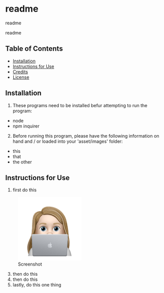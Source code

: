 # readme

readme
    
readme

## Table of Contents
* [Installation](#installation)
* [Instructions for Use](#instructions-for-use)
* [Credits](#credits)
* [License](#license)
    
## Installation
1. These programs need to be installed befur attempting to run the program:
- node
- npm inquirer

2. Before running this program, please have the following information on hand and / or loaded into your 'asset/images' folder:
- this
- that
- the other


## Instructions for Use
1. first do this
<figure>
    <img alt='screenshot' src='./assets/images/avatar_nile.png' width='200px'>
    <figcaption>Screenshot</figcaption>
</figure>



3. then do this
4. then do this
5. lastly, do this one thing
